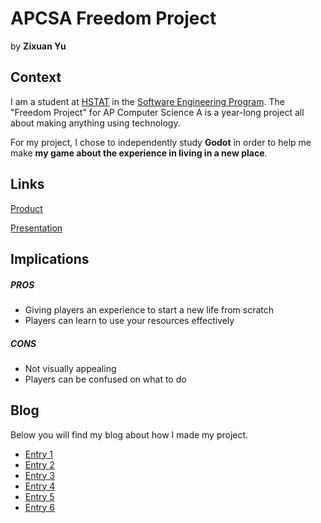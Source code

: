 # APCSA Freedom Project
by **Zixuan Yu**

## Context
I am a student at [HSTAT](https://www.hstat.org/) in the [Software Engineering Program](https://hstatsep.github.io/). The "Freedom Project" for AP Computer Science A is a year-long project all about making anything using technology.

For my project, I chose to independently study **Godot** in order to help me make **my game about the experience in living in a new place**.

## Links

[Product](https://climmygrim.itch.io/the-new-settlement)

[Presentation](https://docs.google.com/presentation/d/1o1J2jjSPWHZM6Ct8P2ob6UwUpwdKB43gpU11VMH_J6w/edit?slide=id.g357e726750f_0_76#slide=id.g357e726750f_0_76)

## Implications
##### PROS
* Giving players an experience to start a new life from scratch
* Players can learn to use your resources effectively
##### CONS
* Not visually appealing
* Players can be confused on what to do


## Blog
Below you will find my blog about how I made my project.

* [Entry 1](blog/entry01.md)
* [Entry 2](blog/entry02.md)
* [Entry 3](blog/entry03.md)
* [Entry 4](blog/entry04.md)
* [Entry 5](blog/entry05.md)
* [Entry 6](blog/entry06.md)
